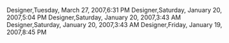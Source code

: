 ﻿Designer,Tuesday, March 27, 2007,6:31 PMDesigner,Saturday, January 20, 2007,5:04 PMDesigner,Saturday, January 20, 2007,3:43 AMDesigner,Saturday, January 20, 2007,3:43 AMDesigner,Friday, January 19, 2007,8:45 PM